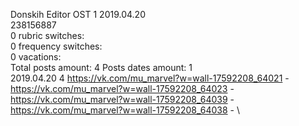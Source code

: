 Donskih	Editor OST 1 2019.04.20\
238156887\
0 rubric switches:\
0 frequency switches:\
0 vacations:\
Total posts amount: 4	Posts dates amount: 1\
2019.04.20 4 https://vk.com/mu_marvel?w=wall-17592208_64021 - https://vk.com/mu_marvel?w=wall-17592208_64023 - https://vk.com/mu_marvel?w=wall-17592208_64039 - https://vk.com/mu_marvel?w=wall-17592208_64038 - \
